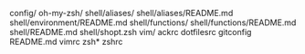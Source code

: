config/
oh-my-zsh/
shell/aliases/
shell/aliases/README.md
shell/environment/README.md
shell/functions/
shell/functions/README.md
shell/README.md
shell/shopt.zsh
vim/
ackrc
dotfilesrc
gitconfig
README.md
vimrc
zsh*
zshrc
